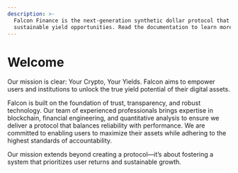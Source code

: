 ```yaml
---
description: >-
  Falcon Finance is the next-generation synthetic dollar protocol that creates
  sustainable yield opportunities. Read the documentation to learn more.
---
```


# Welcome

Our mission is clear: Your Crypto, Your Yields. Falcon aims to empower users and institutions to unlock the true yield potential of their digital assets. &#x20;

Falcon is built on the foundation of trust, transparency, and robust technology. Our team of experienced professionals brings expertise in blockchain, financial engineering, and quantitative analysis to ensure we deliver a protocol that balances reliability with performance. We are committed to enabling users to maximize their assets while adhering to the highest standards of accountability.

Our mission extends beyond creating a protocol—it’s about fostering a system that prioritizes user returns and sustainable growth.&#x20;

